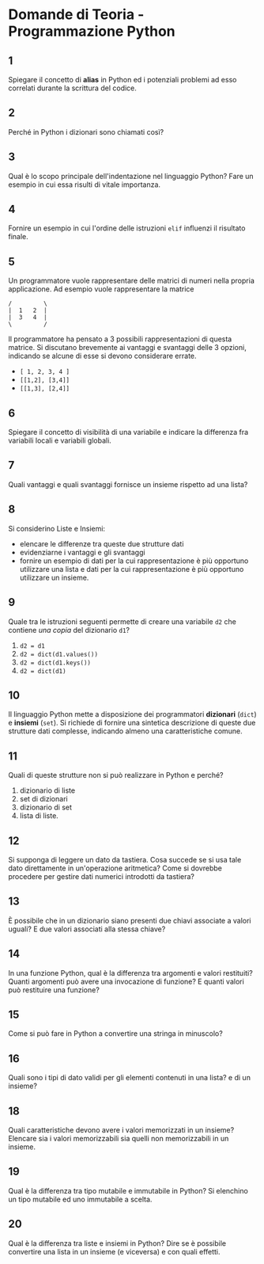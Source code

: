 # Domande di Teoria - Programmazione Python

## 1

Spiegare il concetto di **alias** in Python ed i potenziali problemi ad esso correlati durante la scrittura del codice.

## 2

Perché in Python i dizionari sono chiamati così?

## 3

Qual è lo scopo principale dell'indentazione nel linguaggio Python? Fare un esempio in cui essa risulti di vitale
importanza.

## 4

Fornire un esempio in cui l'ordine delle istruzioni `elif` influenzi il risultato finale.

## 5

Un programmatore vuole rappresentare delle matrici di numeri nella propria applicazione. Ad esempio vuole rappresentare
la matrice

    /         \
    |  1   2  |
    |  3   4  |
    \         /

Il programmatore ha pensato a 3 possibili rappresentazioni di questa matrice. Si discutano brevemente ai vantaggi e
svantaggi delle 3 opzioni, indicando se alcune di esse si devono considerare errate.

- `[ 1, 2, 3, 4 ]`
- `[[1,2], [3,4]]`
- `[[1,3], [2,4]]`

## 6

Spiegare il concetto di visibilità di una variabile e indicare la differenza fra variabili locali e variabili globali.

## 7

Quali vantaggi e quali svantaggi fornisce un insieme rispetto ad una lista?

## 8

Si considerino Liste e Insiemi:

- elencare le differenze tra queste due strutture dati
- evidenziarne i vantaggi e gli svantaggi
- fornire un esempio di dati per la cui rappresentazione è più opportuno utilizzare una lista e dati per la cui
  rappresentazione è più opportuno utilizzare un insieme.

## 9

Quale tra le istruzioni seguenti permette di creare una variabile `d2` che contiene *una copia* del dizionario `d1`?

1. `d2 = d1`
2. `d2 = dict(d1.values())`
3. `d2 = dict(d1.keys())`
4. `d2 = dict(d1)`

## 10

Il linguaggio Python mette a disposizione dei programmatori **dizionari** (`dict`) e **insiemi** (`set`). Si richiede di
fornire una sintetica descrizione di queste due strutture dati complesse, indicando almeno una caratteristiche comune.

## 11

Quali di queste strutture non si può realizzare in Python e perché?

1. dizionario di liste
2. set di dizionari
3. dizionario di set
4. lista di liste.

## 12

Si supponga di leggere un dato da tastiera. Cosa succede se si usa tale dato direttamente in un'operazione aritmetica?
Come si dovrebbe procedere per gestire dati numerici introdotti da tastiera?

## 13

È possibile che in un dizionario siano presenti due chiavi associate a valori uguali? E due valori associati alla stessa
chiave?

## 14

In una funzione Python, qual è la differenza tra argomenti e valori restituiti? Quanti argomenti può avere una
invocazione di funzione? E quanti valori può restituire una funzione?

## 15

Come si può fare in Python a convertire una stringa in minuscolo?

## 16

Quali sono i tipi di dato validi per gli elementi contenuti in una lista? e di un insieme?

## 18

Quali caratteristiche devono avere i valori memorizzati in un insieme? Elencare sia i valori memorizzabili sia quelli
non memorizzabili in un insieme.

## 19

Qual è la differenza tra tipo mutabile e immutabile in Python? Si elenchino un tipo mutabile ed uno immutabile a scelta.

## 20 

Qual è la differenza tra liste e insiemi in Python? Dire se è possibile convertire una lista in un insieme 
(e viceversa) e con quali effetti.
